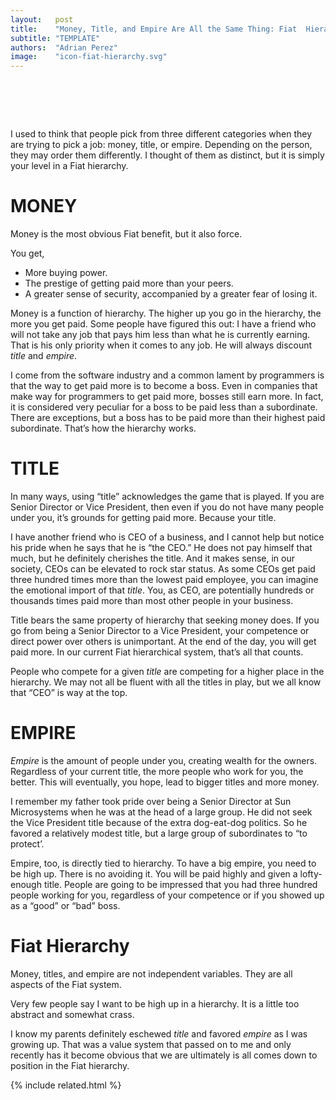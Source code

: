 ```yaml
---
layout:   post
title:    "Money, Title, and Empire Are All the Same Thing: Fiat  Hierarchies"
subtitle: "TEMPLATE"
authors:  "Adrian Perez"
image:    "icon-fiat-hierarchy.svg"
---
```


<div style="display:none;">
 <p>I used to think that people pick from three categories when they are going for a job: money, title, or empire. But, it is simply your level in a <span class='_paradigm'>Fiat</span> hierarchy.</p>
</div>

<h1>&nbsp;</h1>
 <p>I used to think that people pick from three different categories when they are trying to pick a job: money, title, or empire. Depending on the person, they may order them differently. I thought of them as distinct, but it is simply your level in a <span class='_paradigm'>Fiat</span> hierarchy.</p>

<h1>MONEY</h1>
 <p>Money is the most obvious <span class='_paradigm'>Fiat</span> benefit, but it also force.</p>
 <p>You get,</p>
  <ul>
   <li>More buying power.</li>
   <li>The prestige of getting paid more than your peers.</li>
   <li>A greater sense of security, accompanied by a greater fear of losing it.</li>
  </ul>
 <p>Money is a function of hierarchy. The higher up you go in the hierarchy, the more you get paid. Some people have figured this out: I have a friend who will not take any job that pays him less than what he is currently earning. That is his only priority when it comes to any job. He will always discount <em>title</em> and <em>empire</em>.</p>
 <p>I come from the software industry and a common lament by programmers is that the way to get paid more is to become a boss. Even in companies that make way for programmers to get paid more, bosses still earn more. In fact, it is considered very peculiar for a boss to be paid less than a subordinate. There are exceptions, but a boss has to be paid more than their highest paid subordinate. That&rsquo;s how the hierarchy works.</p>

<h1>TITLE</h1>
 <p>In many ways, using &ldquo;title&rdquo; acknowledges the game that is played. If you are Senior Director or Vice President, then even if you do not have many people under you, it&rsquo;s grounds for getting paid more. Because your title.</p>
 <p>I have another friend who is CEO of a business, and I cannot help but notice his pride when he says that he is “the CEO.” He does not pay himself that much, but he definitely cherishes the title. And it makes sense, in our society, CEOs can be elevated to rock star status. As some CEOs get paid three hundred times more than the lowest paid employee, you can imagine the emotional import of that <em>title</em>. You, as CEO, are potentially hundreds or thousands times paid more than most other people in your  business.</p>
 <p>Title bears the same property of hierarchy that seeking money does. If you go from being a Senior Director to a Vice President, your competence or direct power over others is unimportant. At the end of the day, you will get paid more. In our current <span class='_paradigm'>Fiat</span> hierarchical system, that&rsquo;s all that counts.</p>
 <p>People who compete for a given <em>title</em> are competing for a higher place in the hierarchy. We may not all be fluent with all the titles in play, but we all know that &ldquo;CEO&rdquo; is way at the top.</p>

<h1>EMPIRE</h1>
 <p><em>Empire</em> is the amount of people under you, creating wealth for the owners. Regardless of your current title, the more people who work for you, the better. This will eventually, you hope, lead to bigger titles and more money.</p>
 <p>I remember my father took pride over being a Senior Director at Sun Microsystems when he was at the head of a large group. He did not seek the Vice President title because of the extra dog-eat-dog politics. So he favored a relatively modest title, but a large group of subordinates to &ldquo;to protect&rsquo;.</p>
 <p>Empire, too, is directly tied to hierarchy. To have a big empire, you need to be high up. There is no avoiding it. You will be paid highly and given a lofty-enough title. People are going to be impressed that you had three hundred people working for you, regardless of your competence or if you showed up as a &ldquo;good&rdquo; or &ldquo;bad&rdquo; boss.</p>

<h1>Fiat Hierarchy</h1>
 <p>Money, titles, and empire are not independent variables. They are all aspects of the <span class='_paradigm'>Fiat</span> system.</p>
 <p>Very few people say <span class="_quotespan">I want to be high up in a hierarchy.</span> It is a little too abstract and somewhat crass.</p>
 <p>I know my parents definitely eschewed <em>title</em> and favored <em>empire</em> as I was growing up. That was a value system that passed on to me and only recently has it become obvious that we are ultimately is all comes down to position in the <span class='_paradigm'>Fiat</span> hierarchy.</p>

{% include related.html %}
